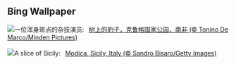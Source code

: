 ## Bing Wallpaper
![](https://www.bing.com/th?id=OHR.KrugerLeopard_ZH-CN4125884091_UHD.jpg&w=1000)一位浑身斑点的杂技演员:&nbsp;&ensp;[树上的豹子，克鲁格国家公园，南非 (© Tonino De Marco/Minden Pictures)](https://www.bing.com/th?id=OHR.KrugerLeopard_ZH-CN4125884091_UHD.jpg)
<br><br/>
![](https://www.bing.com/th?id=OHR.ModicaItaly_EN-US3843446204_UHD.jpg&w=1000)A slice of Sicily:&nbsp;&ensp;[Modica, Sicily, Italy (© Sandro Bisaro/Getty Images)](https://www.bing.com/th?id=OHR.ModicaItaly_EN-US3843446204_UHD.jpg)
<br><br/>
